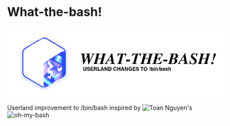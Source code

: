 # What-the-bash!

![](img/what-the-bash_header.png)

Userland improvement to /bin/bash inspired by ![Toan Nguyen](https://github.com/nntoan)'s ![oh-my-bash](https://github.com/nntoan)
